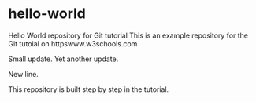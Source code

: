 # hello-world
Hello World repository for Git tutorial
This is an example repository for the Git tutoial on httpswww.w3schools.com

Small update.
Yet another update.

New line.

This repository is built step by step in the tutorial.
